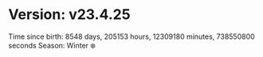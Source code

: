 # Version: v23.4.25
Time since birth: 8548 days, 205153 hours, 12309180 minutes, 738550800 seconds
Season: Winter ❄️
